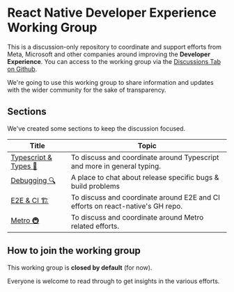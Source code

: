 # React Native Developer Experience Working Group

This is a discussion-only repository to coordinate and support efforts from Meta, Microsoft and other companies around improving the **Developer Experience**. 
You can access to the working group via the [Discussions Tab on Github](https://github.com/react-native-community/developer-experience-wg/discussions).

We're going to use this working group to share information and updates with the wider community for the sake of transparency.

## Sections

We've created some sections to keep the discussion focused.

| Title | Topic |
| --- | --- |
| [Typescript & Types 🌊](https://github.com/react-native-community/developer-experience-wg/discussions/categories/typescript-types) | To discuss and coordinate around Typescript and more in general typing. |
| [Debugging 🔍](https://github.com/react-native-community/developer-experience-wg/discussions/categories/debugging) | A place to chat about release specific bugs & build problems |
| [E2E & CI 🏗](https://github.com/react-native-community/developer-experience-wg/discussions/categories/e2e-ci) | To discuss and coordinate around E2E and CI efforts on react-native's GH repo. |
| [Metro 🚇](https://github.com/react-native-community/developer-experience-wg/discussions/categories/metro) | To discuss and coordinate around Metro related efforts. |

## How to join the working group

This working group is **closed by default** (for now).

Everyone is welcome to read through to get insights in the various efforts.

